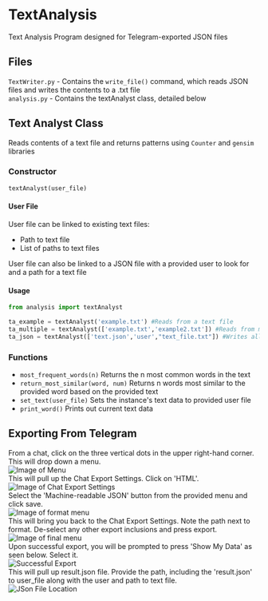 # TextAnalysis
Text Analysis Program designed for Telegram-exported JSON files

## Files
`TextWriter.py` - Contains the `write_file()` command, which reads JSON files and writes the contents to a .txt file \
`analysis.py` - Contains the textAnalyst class, detailed below

## Text Analyst Class
Reads contents of a text file and returns patterns using `Counter` and `gensim` libraries
### Constructor 
```python
textAnalyst(user_file)
```
#### User File
User file can be linked to existing text files:
* Path to text file
* List of paths to text files

User file can also be linked to a JSON file with a provided user to look for and a path for a text file

#### Usage
```python
from analysis import textAnalyst

ta_example = textAnalyst('example.txt') #Reads from a text file
ta_multiple = textAnalyst(['example.txt','example2.txt']) #Reads from multiple text files
ta_json = textAnalyst(['text.json','user',"text_file.txt"]) #Writes all text from 'user' in .json to .txt and reads it
```

### Functions

* `most_frequent_words(n)` Returns the n most common words in the text 
* `return_most_similar(word, num)` Returns n words most similar to the provided word based on the provided text
* `set_text(user_file)` Sets the instance's text data to provided user file
* `print_word()` Prints out current text data


## Exporting From Telegram
From a chat, click on the three vertical dots in the upper right-hand corner. This will drop down a menu. \
![Image of Menu](https://i.imgur.com/QffDE6D.png) \
This will pull up the Chat Export Settings. Click on 'HTML'. \
![Image of Chat Export Settings](https://i.imgur.com/FzolMEa.png) \
Select the 'Machine-readable JSON' button from the provided menu and click save. \
![Image of format menu](https://i.imgur.com/DpHfTmu.png) \
This will bring you back to the Chat Export Settings. Note the path next to format. De-select any other export inclusions and press export. \
![Image of final menu](https://i.imgur.com/1bVTWFG.png) \
Upon successful export, you will be prompted to press 'Show My Data' as seen below. Select it. \
![Successful Export](https://i.imgur.com/mTdtgKa.png) \
This will pull up result.json file. Provide the path, including the 'result.json' to user_file along with the user and path to text file. \
![JSon File Location](https://i.imgur.com/KWISjOT.png)

